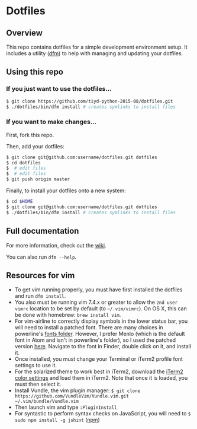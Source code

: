 # Dotfiles

## Overview

This repo contains dotfiles for a simple development environment setup.  It includes a utility ([dfm](https://github.com/justone/dfm)) to help with managing and updating your dotfiles.

## Using this repo

### If you just want to use the dotfiles...

```bash
$ git clone https://github.com/tiyd-python-2015-08/dotfiles.git
$ ./dotfiles/bin/dfm install # creates symlinks to install files
```

### If you want to make changes...

First, fork this repo.

Then, add your dotfiles:

```bash
$ git clone git@github.com:username/dotfiles.git dotfiles
$ cd dotfiles
$  # edit files
$  # edit files
$ git push origin master
```

Finally, to install your dotfiles onto a new system:

```bash
$ cd $HOME
$ git clone git@github.com:username/dotfiles.git dotfiles
$ ./dotfiles/bin/dfm install # creates symlinks to install files
```

## Full documentation

For more information, check out the [wiki](http://github.com/justone/dotfiles/wiki).

You can also run `dfm --help`.

## Resources for vim

 * To get vim running properly, you must have first installed the dotfiles and run `dfm install`.
 * You also must be running vim 7.4.x or greater to allow the `2nd user vimrc` location to be set by default (to `~/.vim/vimrc`). On OS&nbsp;X, this can be done with homebrew: `brew install vim`.
 * For vim-airline to correctly display symbols in the lower status bar, you will need to install a patched font. There are many choices in powerline's [fonts folder](https://github.com/powerline/fonts). However, I prefer Menlo (which is the default font in Atom and isn't in powerline's folder), so I used the patched version [here](https://gist.github.com/qrush/1595572). Navigate to the font in Finder, double click on it, and install it.
 * Once installed, you must change your Terminal or iTerm2 profile font settings to use it.
 * For the solarized theme to work best in iTerm2, download the [iTerm2 color settings](https://github.com/altercation/solarized/tree/master/iterm2-colors-solarized) and load them in iTerm2. Note that once it is loaded, you must then select it.
 * Install Vundle, the vim plugin manager: `$ git clone https://github.com/VundleVim/Vundle.vim.git ~/.vim/bundle/Vundle.vim`
 * Then launch vim and type `:PluginInstall`
 * For syntastic to perform syntax checks on JavaScript, you will need to `$ sudo npm install -g jshint` ([npm](http://npmjs.com))
